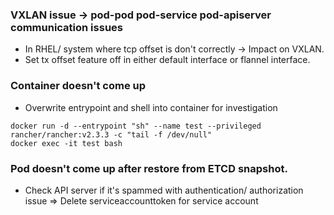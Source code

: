 ### VXLAN issue -> pod-pod pod-service pod-apiserver communication issues
* In RHEL/ system where tcp offset is don't correctly -> Impact on VXLAN.
* Set tx offset feature off in either default interface or flannel interface.

### Container doesn't come up

* Overwrite entrypoint and shell into container for investigation
```
docker run -d --entrypoint "sh" --name test --privileged  rancher/rancher:v2.3.3 -c "tail -f /dev/null"
docker exec -it test bash
```

### Pod doesn't come up after restore from ETCD snapshot. 

* Check API server if it's spammed with authentication/ authorization issue => Delete serviceaccounttoken for service account

